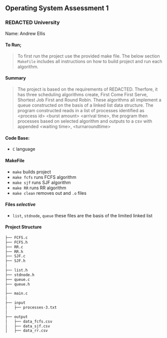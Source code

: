## Operating System Assessment 1
### REDACTED University

Name: Andrew Ellis<br>

#### To Run;
>To first run the project use the provided make file. The below section ```MakeFile```
>includes all instructions on how to build project and run each algorithm.

#### Summary
>The project is based on the requirements of REDACTED. Therfore, it has three 
>scheduling algorithms create, First Come First Serve, Shortest Job First and
>Round Robin. These algorithms all implement a queue constructed on the basis
>of a linked list data structure. The program constructed reads in a list of 
>processes identified as \<process id> \<burst amount> \<arrival time>\, the
>program then processes based on selected algorithm and outputs to a csv with
>appended \<waiting time>, \<turnaroundtime>

#### Code Base:
- ```C``` language

#### MakeFile

- ```make``` builds project
- ```make fcfs``` runs FCFS algorithm
- ```make sjf``` runs SJF algorithm
- ```make RR``` runs RR algorithm
- ```make clean``` removes out and ```.o``` files

#### Files *selective*

- ```list```, ```stdnode```, ```queue``` these files are the basis of the limited linked list


#### Project Structure
```bash
├── FCFS.c
├── FCFS.h
├── RR.c
├── RR.h
├── SJF.c
├── SJF.h
│
├── list.h
├── stdnode.h
├── queue.c
├── queue.h
│
├── main.c
│
├── input
│   ├── processes-3.txt
│
├── output
│   ├── data_fcfs.csv   
│   ├── data_sjf.csv  
│   ├── data_rr.csv 
```